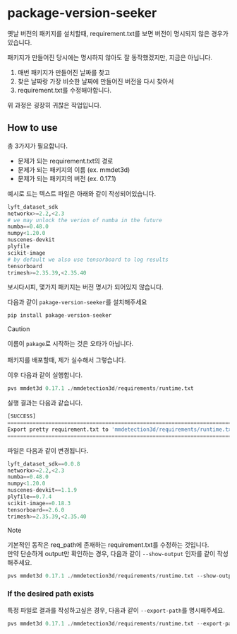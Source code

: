 # package-version-seeker

옛날 버전의 패키지를 설치할때, requirement.txt를 보면 버전이 명시되지 않은 경우가 있습니다.

패키지가 만들어진 당시에는 명시하지 않아도 잘 동작했겠지만, 지금은 아닙니다.

1. 매번 패키지가 만들어진 날짜를 찾고
2. 찾은 날짜랑 가장 비슷한 날짜에 만들어진 버전을 다시 찾아서
3. requirement.txt를 수정해야합니다.

위 과정은 굉장히 귀찮은 작업입니다.

## How to use

총 3가지가 필요합니다.
- 문제가 되는 requirement.txt의 경로
- 문제가 되는 패키지의 이름 (ex. mmdet3d)
- 문제가 되는 패키지의 버전 (ex. 0.17.1)

예시로 드는 텍스트 파일은 아래와 같이 작성되어있습니다.
```python
lyft_dataset_sdk
networkx>=2.2,<2.3
# we may unlock the verion of numba in the future
numba==0.48.0
numpy<1.20.0
nuscenes-devkit
plyfile
scikit-image
# by default we also use tensorboard to log results
tensorboard
trimesh>=2.35.39,<2.35.40
```

보시다시피, 몇가지 패키지는 버전 명시가 되어있지 않습니다.

다음과 같이 `pakage-version-seeker`를 설치해주세요
```python
pip install pakage-version-seeker
```

>[!CAUTION]
>이름이 `pakage`로 시작하는 것은 오타가 아닙니다. \
>\
>패키지를 배포할때, 제가 실수해서 그렇습니다.

이후 다음과 같이 실행합니다.

```python
pvs mmdet3d 0.17.1 ./mmdetection3d/requirements/runtime.txt
```

실행 결과는 다음과 같습니다.

```python
[SUCCESS]
======================================================================================
Export pretty requirement.txt to 'mmdetection3d/requirements/runtime.txt' successfully  
======================================================================================
```

파일은 다음과 같이 변경됩니다.

```python
lyft_dataset_sdk==0.0.8
networkx>=2.2,<2.3
numba==0.48.0
numpy<1.20.0
nuscenes-devkit==1.1.9
plyfile==0.7.4
scikit-image==0.18.3
tensorboard==2.6.0
trimesh>=2.35.39,<2.35.40
```

>[!NOTE]
>기본적인 동작은 req_path에 존재하는 requirement.txt를 수정하는 것입니다. \
>만약 단순하게 output만 확인하는 경우, 다음과 같이 `--show-output` 인자를 같이 작성해주세요.

```python
pvs mmdet3d 0.17.1 ./mmdetection3d/requirements/runtime.txt --show-output
```

### If the desired path exists

특정 파일로 결과를 작성하고싶은 경우, 다음과 같이 `--export-path`를 명시해주세요.

```python
pvs mmdet3d 0.17.1 ./mmdetection3d/requirements/runtime.txt --export-path ./new_requirement.txt
```
